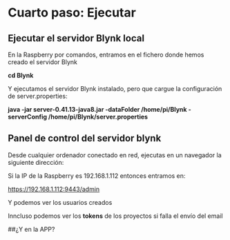 # Cuarto paso: Ejecutar

## Ejecutar el servidor Blynk local
En la Raspberry por comandos, entramos en el fichero donde hemos creado el servidor Blynk

**cd Blynk**

Y ejecutamos el servidor Blynk instalado, pero que cargue la configuración de server.properties:

**java -jar server-0.41.13-java8.jar -dataFolder /home/pi/Blynk -serverConfig /home/pi/Blynk/server.properties**

## Panel de control del servidor blynk

Desde cualquier ordenador conectado en red, ejecutas en un navegador la siguiente dirección:

Si la IP de la Raspberry es 192.168.1.112 entonces entramos en:

https://192.168.1.112:9443/admin

Y podemos ver los usuarios creados

Inncluso podemos ver los **tokens** de los proyectos si falla el envío del email

##¿Y en la APP?
